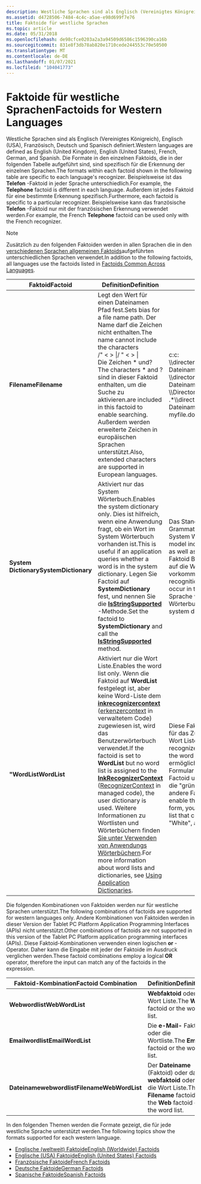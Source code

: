 ```yaml
---
description: Westliche Sprachen sind als Englisch (Vereinigtes Königreich), Englisch (USA), Französisch, Deutsch und Spanisch definiert.
ms.assetid: d4728506-7484-4c4c-a5ae-e98d699f7e76
title: Faktoide für westliche Sprachen
ms.topic: article
ms.date: 05/31/2018
ms.openlocfilehash: de98cfce0203a2a3a94509d6586c1596390ca16b
ms.sourcegitcommit: 831e8f3db78ab820e1710cede244553c70e50500
ms.translationtype: MT
ms.contentlocale: de-DE
ms.lasthandoff: 01/07/2021
ms.locfileid: "104041773"
---
```

# <a name="factoids-for-western-languages"></a><span data-ttu-id="56876-103">Faktoide für westliche Sprachen</span><span class="sxs-lookup"><span data-stu-id="56876-103">Factoids for Western Languages</span></span>

<span data-ttu-id="56876-104">Westliche Sprachen sind als Englisch (Vereinigtes Königreich), Englisch (USA), Französisch, Deutsch und Spanisch definiert.</span><span class="sxs-lookup"><span data-stu-id="56876-104">Western languages are defined as English (United Kingdom), English (United States), French, German, and Spanish.</span></span> <span data-ttu-id="56876-105">Die Formate in den einzelnen Faktoids, die in der folgenden Tabelle aufgeführt sind, sind spezifisch für die Erkennung der einzelnen Sprachen.</span><span class="sxs-lookup"><span data-stu-id="56876-105">The formats within each factoid shown in the following table are specific to each language's recognizer.</span></span> <span data-ttu-id="56876-106">Beispielsweise ist das **Telefon** -Faktoid in jeder Sprache unterschiedlich.</span><span class="sxs-lookup"><span data-stu-id="56876-106">For example, the **Telephone** factoid is different in each language.</span></span> <span data-ttu-id="56876-107">Außerdem ist jedes Faktoid für eine bestimmte Erkennung spezifisch.</span><span class="sxs-lookup"><span data-stu-id="56876-107">Furthermore, each factoid is specific to a particular recognizer.</span></span> <span data-ttu-id="56876-108">Beispielsweise kann das französische **Telefon** -Faktoid nur mit der französischen Erkennung verwendet werden.</span><span class="sxs-lookup"><span data-stu-id="56876-108">For example, the French **Telephone** factoid can be used only with the French recognizer.</span></span>

> [!Note]  
> <span data-ttu-id="56876-109">Zusätzlich zu den folgenden Faktoiden werden in allen Sprachen die in den [verschiedenen Sprachen allgemeinen Faktoids](factoids-common-across-languages.md)aufgeführten unterschiedlichen Sprachen verwendet.</span><span class="sxs-lookup"><span data-stu-id="56876-109">In addition to the following factoids, all languages use the factoids listed in [Factoids Common Across Languages](factoids-common-across-languages.md).</span></span>

 



| <span data-ttu-id="56876-110">Faktoid</span><span class="sxs-lookup"><span data-stu-id="56876-110">Factoid</span></span>              | <span data-ttu-id="56876-111">Definition</span><span class="sxs-lookup"><span data-stu-id="56876-111">Definition</span></span>                                                                                                                                                                                                                                                                                                                                                                                                           | <span data-ttu-id="56876-112">Beispiele</span><span class="sxs-lookup"><span data-stu-id="56876-112">Examples</span></span>                                                                                                                                                                                                                                                            |
|----------------------|----------------------------------------------------------------------------------------------------------------------------------------------------------------------------------------------------------------------------------------------------------------------------------------------------------------------------------------------------------------------------------------------------------------------|---------------------------------------------------------------------------------------------------------------------------------------------------------------------------------------------------------------------------------------------------------------------|
| <span data-ttu-id="56876-113">**Filename**</span><span class="sxs-lookup"><span data-stu-id="56876-113">**Filename**</span></span>         | <span data-ttu-id="56876-114">Legt den Wert für einen Dateinamen Pfad fest.</span><span class="sxs-lookup"><span data-stu-id="56876-114">Sets bias for a file name path.</span></span> <span data-ttu-id="56876-115">Der Name darf die Zeichen nicht enthalten.</span><span class="sxs-lookup"><span data-stu-id="56876-115">The name cannot include the characters</span></span><br/> <span data-ttu-id="56876-116">/" < > \|</span><span class="sxs-lookup"><span data-stu-id="56876-116">/ " < > \|</span></span><br/> <span data-ttu-id="56876-117">Die Zeichen \* und?</span><span class="sxs-lookup"><span data-stu-id="56876-117">The characters \* and ?</span></span> <span data-ttu-id="56876-118">sind in dieser Faktoid enthalten, um die Suche zu aktivieren.</span><span class="sxs-lookup"><span data-stu-id="56876-118">are included in this factoid to enable searching.</span></span> <span data-ttu-id="56876-119">Außerdem werden erweiterte Zeichen in europäischen Sprachen unterstützt.</span><span class="sxs-lookup"><span data-stu-id="56876-119">Also, extended characters are supported in European languages.</span></span><br/>                                                                                                                                                    | <span data-ttu-id="56876-120">c:</span><span class="sxs-lookup"><span data-stu-id="56876-120">c:</span></span><br/> <span data-ttu-id="56876-121">\\\\directeryname \\ Dateiname</span><span class="sxs-lookup"><span data-stu-id="56876-121">\\\\directoryname\\filename</span></span><br/> <span data-ttu-id="56876-122">\\\\directory1 \\ directory2 \\ Dateiname</span><span class="sxs-lookup"><span data-stu-id="56876-122">\\\\directory1\\directory2\\filename</span></span><br/> <span data-ttu-id="56876-123">\\\\Directoren Name \\ \* .\*</span><span class="sxs-lookup"><span data-stu-id="56876-123">\\\\directoryname\\\*.\*</span></span><br/> <span data-ttu-id="56876-124">Dateiname.?</span><span class="sxs-lookup"><span data-stu-id="56876-124">filename.?</span></span><br/> <span data-ttu-id="56876-125">myfile.doc</span><span class="sxs-lookup"><span data-stu-id="56876-125">myfile.doc</span></span><br/>                                                                                |
| <span data-ttu-id="56876-126">**System Dictionary**</span><span class="sxs-lookup"><span data-stu-id="56876-126">**SystemDictionary**</span></span> | <span data-ttu-id="56876-127">Aktiviert nur das System Wörterbuch.</span><span class="sxs-lookup"><span data-stu-id="56876-127">Enables the system dictionary only.</span></span> <span data-ttu-id="56876-128">Dies ist hilfreich, wenn eine Anwendung fragt, ob ein Wort im System Wörterbuch vorhanden ist.</span><span class="sxs-lookup"><span data-stu-id="56876-128">This is useful if an application queries whether a word is in the system dictionary.</span></span> <span data-ttu-id="56876-129">Legen Sie Factoid auf **SystemDictionary** fest, und nennen Sie die [**IsStringSupported**](/windows/desktop/api/msinkaut/nf-msinkaut-iinkrecognizercontext-isstringsupported) -Methode.</span><span class="sxs-lookup"><span data-stu-id="56876-129">Set the factoid to **SystemDictionary** and call the [**IsStringSupported**](/windows/desktop/api/msinkaut/nf-msinkaut-iinkrecognizercontext-isstringsupported) method.</span></span><br/>                                                                                                                                                 | <span data-ttu-id="56876-130">Das Standard Sprachmodell umfasst Grammatik für die Sprache und das System Wörterbuch.</span><span class="sxs-lookup"><span data-stu-id="56876-130">The default language model includes grammar for the language as well as the system dictionary.</span></span> <span data-ttu-id="56876-131">Diese Faktoid Bias die Erkennung nur in Bezug auf die Wörter, die im System Wörterbuch vorkommen.</span><span class="sxs-lookup"><span data-stu-id="56876-131">This factoid biases recognition toward only the words that occur in the system dictionary.</span></span> <span data-ttu-id="56876-132">Jede Sprache verfügt über ein eigenes System Wörterbuch.</span><span class="sxs-lookup"><span data-stu-id="56876-132">Each language has its own system dictionary.</span></span><br/>                   |
| <span data-ttu-id="56876-133">**"WordList**</span><span class="sxs-lookup"><span data-stu-id="56876-133">**WordList**</span></span>         | <span data-ttu-id="56876-134">Aktiviert nur die Wort Liste.</span><span class="sxs-lookup"><span data-stu-id="56876-134">Enables the word list only.</span></span> <span data-ttu-id="56876-135">Wenn die Faktoid auf **WordList** festgelegt ist, aber keine Word-Liste dem [**inkrecognizercontext**](inkrecognizercontext-class.md) ([erkenzercontext](/previous-versions/ms552546(v=vs.100)) in verwaltetem Code) zugewiesen ist, wird das Benutzerwörterbuch verwendet.</span><span class="sxs-lookup"><span data-stu-id="56876-135">If the factoid is set to **WordList** but no word list is assigned to the [**InkRecognizerContext**](inkrecognizercontext-class.md) ([RecognizerContext](/previous-versions/ms552546(v=vs.100)) in managed code), the user dictionary is used.</span></span> <span data-ttu-id="56876-136">Weitere Informationen zu Wortlisten und Wörterbüchern finden [Sie unter Verwenden von Anwendungs Wörterbüchern](using-application-dictionaries.md).</span><span class="sxs-lookup"><span data-stu-id="56876-136">For more information about word lists and dictionaries, see [Using Application Dictionaries](using-application-dictionaries.md).</span></span><br/> | <span data-ttu-id="56876-137">Diese Faktoid gibt die Erkennungsfunktion für das Zurückgeben von Wörtern in der Wort Liste an.</span><span class="sxs-lookup"><span data-stu-id="56876-137">This factoid biases the recognizer toward returning only words in the word list.</span></span> <span data-ttu-id="56876-138">Wenn Sie z. b. dem Benutzer ermöglichen möchten, eine Farbe in ein Formular einzugeben, können Sie diese Factoid und eine Wort Liste verwenden, die "grün", "rot", "blau", "weiß" und andere Farben enthält.</span><span class="sxs-lookup"><span data-stu-id="56876-138">For example, to enable the user to enter a color into a form, you may use this factoid and a word list that contains "Green", "Red", "Blue", "White", and other colors.</span></span><br/> |



 

<span data-ttu-id="56876-139">Die folgenden Kombinationen von Faktoiden werden nur für westliche Sprachen unterstützt.</span><span class="sxs-lookup"><span data-stu-id="56876-139">The following combinations of factoids are supported for western languages only.</span></span> <span data-ttu-id="56876-140">Andere Kombinationen von Faktoiden werden in dieser Version der Tablet PC Platform Application Programming Interfaces (APIs) nicht unterstützt.</span><span class="sxs-lookup"><span data-stu-id="56876-140">Other combinations of factoids are not supported in this version of the Tablet PC Platform application programming interfaces (APIs).</span></span> <span data-ttu-id="56876-141">Diese Faktoid-Kombinationen verwenden einen logischen **or** -Operator. Daher kann die Eingabe mit jeder der Faktoide im Ausdruck verglichen werden.</span><span class="sxs-lookup"><span data-stu-id="56876-141">These factoid combinations employ a logical **OR** operator, therefore the input can match any of the factoids in the expression.</span></span>



| <span data-ttu-id="56876-142">Faktoid-Kombination</span><span class="sxs-lookup"><span data-stu-id="56876-142">Factoid Combination</span></span>     | <span data-ttu-id="56876-143">Definition</span><span class="sxs-lookup"><span data-stu-id="56876-143">Definition</span></span>                                                                   |
|-------------------------|------------------------------------------------------------------------------|
| <span data-ttu-id="56876-144">**Webwordlist**</span><span class="sxs-lookup"><span data-stu-id="56876-144">**WebWordList**</span></span>         | <span data-ttu-id="56876-145">**Webfaktoid** oder Wort Liste.</span><span class="sxs-lookup"><span data-stu-id="56876-145">The **Web** factoid or the word list.</span></span><br/>                             |
| <span data-ttu-id="56876-146">**Emailwordlist**</span><span class="sxs-lookup"><span data-stu-id="56876-146">**EmailWordList**</span></span>       | <span data-ttu-id="56876-147">Die **e-Mail-** Faktoid oder die Wortliste.</span><span class="sxs-lookup"><span data-stu-id="56876-147">The **Email** factoid or the word list.</span></span><br/>                           |
| <span data-ttu-id="56876-148">**Dateinamewebwordlist**</span><span class="sxs-lookup"><span data-stu-id="56876-148">**FilenameWebWordList**</span></span> | <span data-ttu-id="56876-149">Der **Dateiname** (Faktoid) oder das **webfaktoid** oder die Wort Liste.</span><span class="sxs-lookup"><span data-stu-id="56876-149">The **Filename** factoid or the **Web** factoid or the word list.</span></span><br/> |



 

<span data-ttu-id="56876-150">In den folgenden Themen werden die Formate gezeigt, die für jede westliche Sprache unterstützt werden.</span><span class="sxs-lookup"><span data-stu-id="56876-150">The following topics show the formats supported for each western language.</span></span>

-   [<span data-ttu-id="56876-151">Englische (weltweit) Faktoide</span><span class="sxs-lookup"><span data-stu-id="56876-151">English (Worldwide) Factoids</span></span>](english--worldwide--factoids.md)
-   [<span data-ttu-id="56876-152">Englische (USA) Faktoide</span><span class="sxs-lookup"><span data-stu-id="56876-152">English (United States) Factoids</span></span>](english--united-states--factoids.md)
-   [<span data-ttu-id="56876-153">Französische Faktoide</span><span class="sxs-lookup"><span data-stu-id="56876-153">French Factoids</span></span>](french-factoids.md)
-   [<span data-ttu-id="56876-154">Deutsche Faktoide</span><span class="sxs-lookup"><span data-stu-id="56876-154">German Factoids</span></span>](german-factoids.md)
-   [<span data-ttu-id="56876-155">Spanische Faktoide</span><span class="sxs-lookup"><span data-stu-id="56876-155">Spanish Factoids</span></span>](spanish-factoids.md)

 

